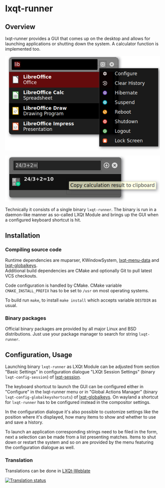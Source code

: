 # lxqt-runner

## Overview

lxqt-runner provides a GUI that comes up on the desktop and allows for launching applications or shutting down the system. A calculator function is implemented too.

![lxqt-runner](lxqt-runner.png)

![lxqt-runner](lxqt-runner-math.png)

Technically it consists of a single binary `lxqt-runner`. The binary is run in a daemon-like manner as so-called LXQt Module and brings up the GUI when a configured keyboard shortcut is hit.

## Installation

### Compiling source code

Runtime dependencies are muparser, KWindowSystem, [lxqt-menu-data](https://github.com/lxqt/lxqt-menu-data) and [lxqt-globalkeys](https://github.com/lxqt/lxqt-globalkeys).  
Additional build dependencies are CMake and optionally Git to pull latest VCS checkouts.  

Code configuration is handled by CMake. CMake variable `CMAKE_INSTALL_PREFIX` has to be set to `/usr` on most operating systems.  

To build run `make`, to install `make install` which accepts variable `DESTDIR` as usual.  

### Binary packages

Official binary packages are provided by all major Linux and BSD distributions. Just use your package manager to search for string `lxqt-runner`.

## Configuration, Usage

Launching binary `lxqt-runner` as LXQt Module can be adjusted from section "Basic Settings" in configuration dialogue "LXQt Session Settings" (binary `lxqt-config-session`) of [lxqt-session](https://github.com/lxqt/lxqt-session).

The keyboard shortcut to launch the GUI can be configured either in "Configure" in the lxqt-runner menu or in "Global Actions Manager" (binary `lxqt-config-globalkeyshortcuts`) of [lxqt-globalkeys](https://github.com/lxqt/lxqt-globalkeys). On wayland a shortcut for `lxqt-runner` has to be configured instead in the compositor settings.

In the configuration dialogue it's also possible to customize settings like the position where it's displayed, how many items to show and whether to use and save a history.

To launch an application corresponding strings need to be filed in the form, next a selection can be made from a list presenting matches. Items to shut down or restart the system and so on are provided by the menu featuring the configuration dialogue as well.

### Translation

Translations can be done in [LXQt-Weblate](https://translate.lxqt-project.org/projects/lxqt-desktop/lxqt-runner/)

<a href="https://translate.lxqt-project.org/projects/lxqt-desktop/lxqt-runner/">
<img src="https://translate.lxqt-project.org/widgets/lxqt-desktop/-/lxqt-runner/multi-auto.svg" alt="Translation status" />
</a>



